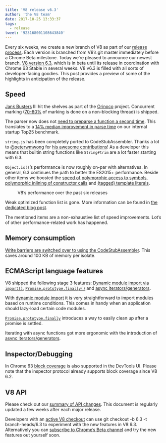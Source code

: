```yaml
---
title: 'V8 release v6.3'
author: 'the V8 team'
date: 2017-10-25 13:33:37
tags:
  - release
tweet: '923168001108643840'
---
```

Every six weeks, we create a new branch of V8 as part of our [release process](/docs/release-process). Each version is branched from V8’s git master immediately before a Chrome Beta milestone. Today we’re pleased to announce our newest branch, [V8 version 6.3](https://chromium.googlesource.com/v8/v8.git/+log/branch-heads/6.3), which is in beta until its release in coordination with Chrome 63 Stable in several weeks. V8 v6.3 is filled with all sorts of developer-facing goodies. This post provides a preview of some of the highlights in anticipation of the release.

## Speed

[Jank Busters](/blog/jank-busters) III hit the shelves as part of the [Orinoco](/blog/orinoco) project. Concurrent marking ([70-80%](https://chromeperf.appspot.com/report?sid=612eec65c6f5c17528f9533349bad7b6f0020dba595d553b1ea6d7e7dcce9984) of marking is done on a non-blocking thread) is shipped.

The parser now does not [need to preparse a function a second time](https://docs.google.com/document/d/1TqpdGeLmURL2gc18s6PwNeyZOvayQJtJ16TCn0BEt48/edit#heading=h.un2pnqwbiw11). This translates to a [14% median improvement in parse time](https://docs.google.com/document/d/1TqpdGeLmURL2gc18s6PwNeyZOvayQJtJ16TCn0BEt48/edit#heading=h.dvuo4tqnsmml) on our internal startup Top25 benchmark.

`string.js` has been completely ported to CodeStubAssembler. Thanks a lot to [@peterwmwong](https://twitter.com/peterwmwong) for [his awesome contributions](https://chromium-review.googlesource.com/q/peter.wm.wong)! As a developer this means that builtin string functions like `String#trim` are a lot faster starting with 6.3.

`Object.is()`’s performance is now roughly on-par with alternatives. In general, 6.3 continues the path to better the ES2015+ performance. Beside other items we boosted the [speed of polymorphic access to symbols](https://bugs.chromium.org/p/v8/issues/detail?id=6367), [polymorphic inlining of constructor calls](https://bugs.chromium.org/p/v8/issues/detail?id=6885) and [(tagged) template literals](https://pasteboard.co/GLYc4gt.png).

<figure>
  <img src="/_img/v8-release-63/ares6.png" alt="">
  <figcaption> V8’s performance over the past six releases</figcaption>
</figure>

Weak optimized function list is gone. More information can be found in [the dedicated blog post](/blog/lazy-unlinking).

The mentioned items are a non-exhaustive list of speed improvements. Lot’s of other performance-related work has happened.

## Memory consumption

[Write barriers are switched over to using the CodeStubAssembler](https://chromium.googlesource.com/v8/v8/+/dbfdd4f9e9741df0a541afdd7516a34304102ee8). This saves around 100 KB of memory per isolate.

## ECMAScript language features

V8 shipped the following stage 3 features: [Dynamic module import via `import()`](https://developers.google.com/web/updates/2017/11/dynamic-import), [`Promise.prototype.finally()`](https://developers.google.com/web/updates/2017/10/promise-finally) and [async iterators/generators](https://github.com/tc39/proposal-async-iteration).

With [dynamic module import](https://developers.google.com/web/updates/2017/11/dynamic-import) it is very straightforward to import modules based on runtime conditions. This comes in handy when an application should lazy-load certain code modules.

[`Promise.prototype.finally`](https://developers.google.com/web/updates/2017/10/promise-finally) introduces a way to easily clean up after a promise is settled.

Iterating with async functions got more ergonomic with the introduction of [async iterators/generators](https://github.com/tc39/proposal-async-iteration).

## Inspector/Debugging

In Chrome 63 [block coverage](https://docs.google.com/presentation/d/1IFqqlQwJ0of3NuMvcOk-x4P_fpi1vJjnjGrhQCaJkH4/edit#slide=id.g271d6301ff_0_44) is also supported in the DevTools UI. Please note that the inspector protocol already supports block coverage since V8 6.2.

## V8 API

Please check out our [summary of API changes](http://bit.ly/v8-api-changes). This document is regularly updated a few weeks after each major release.

Developers with an [active V8 checkout](/docs/source-code#using-git) can use git checkout -b 6.3 -t branch-heads/6.3 to experiment with the new features in V8 6.3. Alternatively you can [subscribe to Chrome’s Beta channel](https://www.google.com/chrome/browser/beta.html) and try the new features out yourself soon.
